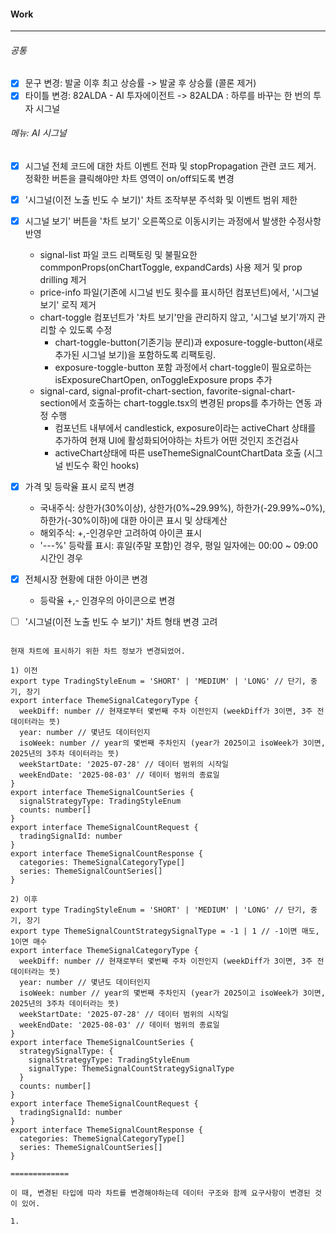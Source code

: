 
#### Work
---
###### 공통
- [x] 문구 변경: 발굴 이후 최고 상승률 -> 발굴 후 상승률 (콜론 제거)
- [x] 타이틀 변경: 82ALDA - AI 투자에이전트 -> 82ALDA : 하루를 바꾸는 한 번의 투자 시그널

###### 메뉴: AI 시그널
- [x] 시그널 전체 코드에 대한 차트 이벤트 전파 및 stopPropagation 관련 코드 제거. 정확한 버튼을 클릭해야만 차트 영역이 on/off되도록 변경
- [x] '시그널(이전 노출 빈도 수 보기)' 차트 조작부분 주석화 및 이벤트 범위 제한
- [x] 시그널 보기' 버튼을 '차트 보기' 오른쪽으로 이동시키는 과정에서 발생한 수정사항 반영
	- signal-list 파일 코드 리팩토링 및 불필요한 commponProps(onChartToggle, expandCards) 사용 제거 및 prop drilling 제거
	- price-info 파일(기존에 시그널 빈도 횟수를 표시하던 컴포넌트)에서, '시그널 보기' 로직 제거 
	- chart-toggle 컴포넌트가 '차트 보기'만을 관리하지 않고, '시그널 보기'까지 관리할 수 있도록 수정
		- chart-toggle-button(기존기능 분리)과 exposure-toggle-button(새로 추가된 시그널 보기)을 포함하도록 리팩토링. 
		- exposure-toggle-button 포함 과정에서 chart-toggle이 필요로하는 isExposureChartOpen, onToggleExposure props 추가
	- signal-card, signal-profit-chart-section, favorite-signal-chart-section에서 호출하는 chart-toggle.tsx의 변경된 props를 추가하는 연동 과정 수행
		- 컴포넌트 내부에서 candlestick, exposure이라는 activeChart 상태를 추가하여 현재 UI에 활성화되어야하는 차트가 어떤 것인지 조건검사
		- activeChart상태에 따른 useThemeSignalCountChartData 호출 (시그널 빈도수 확인 hooks)

- [x] 가격 및 등락율 표시 로직 변경
	- 국내주식: 상한가(30%이상), 상한가(0%~29.99%), 하한가(-29.99%~0%), 하한가(-30%이하)에 대한 아이콘 표시 및 상태계산
	- 해외주식: +,-인경우만 고려하여 아이콘 표시
	- '---%' 등락률 표시: 휴일(주말 포함)인 경우, 평일 일자에는 00:00 ~ 09:00 시간인 경우

- [x] 전체시장 현황에 대한 아이콘 변경 
	- 등락율 +,- 인경우의 아이콘으로 변경

- [ ] '시그널(이전 노출 빈도 수 보기)' 차트 형태 변경 고려


```plainText

현재 차트에 표시하기 위한 차트 정보가 변경되었어.

1) 이전
export type TradingStyleEnum = 'SHORT' | 'MEDIUM' | 'LONG' // 단기, 중기, 장기
export interface ThemeSignalCategoryType {  
  weekDiff: number // 현재로부터 몇번째 주차 이전인지 (weekDiff가 3이면, 3주 전 데이터라는 뜻)  
  year: number // 몇년도 데이터인지  
  isoWeek: number // year의 몇번째 주차인지 (year가 2025이고 isoWeek가 3이면, 2025년의 3주차 데이터라는 뜻)  
  weekStartDate: '2025-07-28' // 데이터 범위의 시작일  
  weekEndDate: '2025-08-03' // 데이터 범위의 종료일  
}  
export interface ThemeSignalCountSeries {  
  signalStrategyType: TradingStyleEnum  
  counts: number[]  
}  
export interface ThemeSignalCountRequest {  
  tradingSignalId: number  
}  
export interface ThemeSignalCountResponse {  
  categories: ThemeSignalCategoryType[]  
  series: ThemeSignalCountSeries[]  
}

2) 이후
export type TradingStyleEnum = 'SHORT' | 'MEDIUM' | 'LONG' // 단기, 중기, 장기
export type ThemeSignalCountStrategySignalType = -1 | 1 // -1이면 매도, 1이면 매수  
export interface ThemeSignalCategoryType {  
  weekDiff: number // 현재로부터 몇번째 주차 이전인지 (weekDiff가 3이면, 3주 전 데이터라는 뜻)  
  year: number // 몇년도 데이터인지  
  isoWeek: number // year의 몇번째 주차인지 (year가 2025이고 isoWeek가 3이면, 2025년의 3주차 데이터라는 뜻)  
  weekStartDate: '2025-07-28' // 데이터 범위의 시작일  
  weekEndDate: '2025-08-03' // 데이터 범위의 종료일  
}  
export interface ThemeSignalCountSeries {  
  strategySignalType: {  
    signalStrategyType: TradingStyleEnum  
    signalType: ThemeSignalCountStrategySignalType  
  }  
  counts: number[]  
}  
export interface ThemeSignalCountRequest {  
  tradingSignalId: number  
}  
export interface ThemeSignalCountResponse {  
  categories: ThemeSignalCategoryType[]  
  series: ThemeSignalCountSeries[]  
}

=============

이 때, 변경된 타입에 따라 차트를 변경해야하는데 데이터 구조와 함께 요구사항이 변경된 것이 있어.

1. 
```